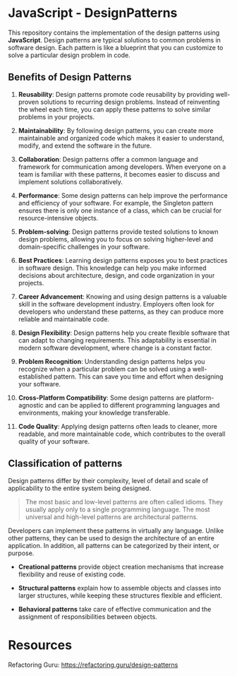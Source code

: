 # JavaScript - DesignPatterns

This repository contains the implementation of the design patterns using **JavaScript**.
Design patterns are typical solutions to common problems in software design.
Each pattern is like a blueprint that you can customize to solve a particular design problem in code.

## Benefits of Design Patterns

1. **Reusability**: Design patterns promote code reusability by providing well-proven solutions to recurring design problems. Instead of reinventing the wheel each time, you can apply these patterns to solve similar problems in your projects.

2. **Maintainability**: By following design patterns, you can create more maintainable and organized code which makes it easier to understand, modify, and extend the software in the future.

3. **Collaboration**: Design patterns offer a common language and framework for communication among developers. When everyone on a team is familiar with these patterns, it becomes easier to discuss and implement solutions collaboratively.

4. **Performance**: Some design patterns can help improve the performance and efficiency of your software. For example, the Singleton pattern ensures there is only one instance of a class, which can be crucial for resource-intensive objects.

5. **Problem-solving**: Design patterns provide tested solutions to known design problems, allowing you to focus on solving higher-level and domain-specific challenges in your software.

6. **Best Practices**: Learning design patterns exposes you to best practices in software design. This knowledge can help you make informed decisions about architecture, design, and code organization in your projects.

7. **Career Advancement**: Knowing and using design patterns is a valuable skill in the software development industry. Employers often look for developers who understand these patterns, as they can produce more reliable and maintainable code.

8. **Design Flexibility**: Design patterns help you create flexible software that can adapt to changing requirements. This adaptability is essential in modern software development, where change is a constant factor.

9. **Problem Recognition**: Understanding design patterns helps you recognize when a particular problem can be solved using a well-established pattern. This can save you time and effort when designing your software.

10. **Cross-Platform Compatibility**: Some design patterns are platform-agnostic and can be applied to different programming languages and environments, making your knowledge transferable.

11. **Code Quality**: Applying design patterns often leads to cleaner, more readable, and more maintainable code, which contributes to the overall quality of your software.

## Classification of patterns

Design patterns differ by their complexity, level of detail and scale of applicability to the entire system being designed.

> The most basic and low-level patterns are often called idioms.
> They usually apply only to a single programming language.
> The most universal and high-level patterns are architectural patterns.

Developers can implement these patterns in virtually any language.
Unlike other patterns, they can be used to design the architecture of an entire application.
In addition, all patterns can be categorized by their intent, or purpose.

- **Creational patterns** provide object creation mechanisms that increase flexibility and reuse of existing code.

- **Structural patterns** explain how to assemble objects and classes into larger structures, while keeping these structures flexible and efficient.

- **Behavioral patterns** take care of effective communication and the assignment of responsibilities between objects.

# Resources

Refactoring Guru: https://refactoring.guru/design-patterns
